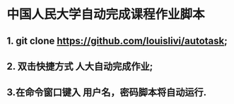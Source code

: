 # 中国人民大学自动完成课程作业脚本
## 1. git clone https://github.com/louislivi/autotask;
## 2. 双击快捷方式 人大自动完成作业;
## 3.在命令窗口键入 用户名，密码脚本将自动运行.


